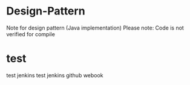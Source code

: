 # Design-Pattern
Note for design pattern (Java implementation)
Please note: Code is not verified for compile
# test
test jenkins
test jenkins github webook
